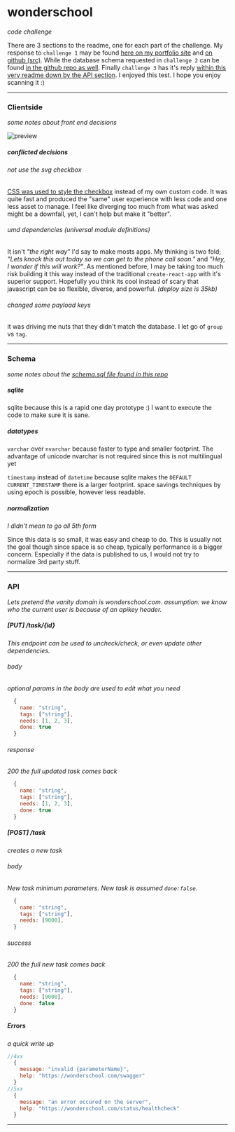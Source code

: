 # wonderschool
_code challenge_

There are 3 sections to the readme, one for each part of the challenge. 
My response to `challenge 1` may be found [here on my portfolio site][live-demo] and [on github (src)][github]. 
While the database schema requested in `challenge 2` can be found [in the github repo as well][schema].
Finally `challenge 3` has it's reply [within this very readme down by the API section][API].
I enjoyed this test. I hope you enjoy scanning it :)


------------------------------------------------------------------------


### Clientside
_some notes about front end decisions_


![preview][gif]


##### conflicted decisions

###### not use the svg checkbox
[CSS was used to style the checkbox][pretty-check] instead of my own custom code.
It was quite fast and produced the "same" user experience with less code and one less asset to manage.
I feel like diverging too much from what was asked might be a downfall, yet, I can't help but make it "better".


###### umd dependencies _(universal module definitions)_
It isn't _"the right way"_ I'd say to make mosts apps.
My thinking is two fold; _"Lets knock this out today so we can get to the phone call soon."_
and _"Hey, I wonder if this will work?"_. As mentioned before, 
I may be taking too much risk building it this way instead of the traditional 
`create-react-app` with it's superior support. Hopefully you think its cool instead of scary
that javascript can be so flexible, diverse, and powerful. _(deploy size is 35kb)_

###### changed some payload keys
it was driving me nuts that they didn't match the database. I let go of `group` vs `tag`.

------------------------------------------------------------------------


### Schema
_some notes about the [schema.sql file found in this repo][schema]_

##### sqlite
sqlite because this is a rapid one day prototype :)
I want to execute the code to make sure it is sane.

##### datatypes
`varchar` over `nvarchar` because faster to type and smaller footprint.
The advantage of unicode nvarchar is not required since this is not multilingual yet

`timestamp` instead of `datetime` because sqlite makes the `DEFAULT CURRENT_TIMESTAMP`
there is a larger footprint. space savings techniques by using epoch is possible, however less readable.

##### normalization
_I didn't mean to go all 5th form_

Since this data is so small, it was easy and cheap to do.
This is usually not the goal though since space is so cheap, typically performance is a bigger concern.
Especially if the data is published to us, I would not try to normalize 3rd party stuff.


------------------------------------------------------------------------


### API
_Lets pretend the vanity domain is wonderschool.com.
assumption: we know who the current user is because of an apikey header._

##### [PUT] /task/{id}
_This endpoint can be used to uncheck/check, or even update other dependencies._

###### body
_optional params in the body are used to edit what you need_

```javascript
  {
    name: "string",
    tags: ["string"],
    needs: [1, 2, 3],
    done: true
  }
```
###### response
_200 the full updated task comes back_

```javascript
  {
    name: "string",
    tags: ["string"],
    needs: [1, 2, 3],
    done: true
  }
```

##### [POST] /task
_creates a new task_

###### body
_New task minimum parameters. New task is assumed `done:false`._
```javascript
  {
    name: "string",
    tags: ["string"],
    needs: [9000],
  }
```
###### success
_200 the full new task comes back_

```javascript
  {
    name: "string",
    tags: ["string"],
    needs: [9000],
    done: false
  }
```

##### Errors
_a quick write up_
```javascript
//4xx
  {
    message: "invalid {parameterName}",
    help: "https://wonderschool.com/swagger"
  }
//5xx
  {
    message: "an error occured on the server",
    help: "https://wonderschool.com/status/healthcheck"
  }
```





----------

[schema]: https://github.com/Wambosa/wonderschool/blob/master/schema.sql
[github]: github.com/Wambosa/wonderschool
[live-demo]: http://shondiaz.com/wonderschool/
[api]: https://github.com/Wambosa/wonderschool/blob/master/README.md#API
[pretty-check]: https://lokesh-coder.github.io/pretty-checkbox/
[gif]: https://user-images.githubusercontent.com/6006222/50050847-2c6a4080-00cc-11e9-9b86-3f6e2c8f2ee7.gif